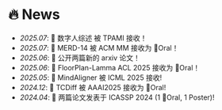 # 🔥 News
- *2025.07*: 🎉 数字人综述 被 TPAMI 接收！
- *2025.07*: 🎉 MERD-14 被 ACM MM 接收为 👑Oral！
- *2025.06*: 🎉 公开两篇新的 arxiv 论文！
- *2025.06*: 🎉 FloorPlan-Lamma ACL 2025 接收为 👑Oral！
- *2025.05*: 🎉 MindAligner 被 ICML 2025 接收!
- *2024.12*: 🎉 TCDiff 被 AAAI2025 接收为 👑Oral!
- *2024.04*: 🎉 两篇论文发表于 ICASSP 2024 (1 👑Oral, 1 Poster)!

